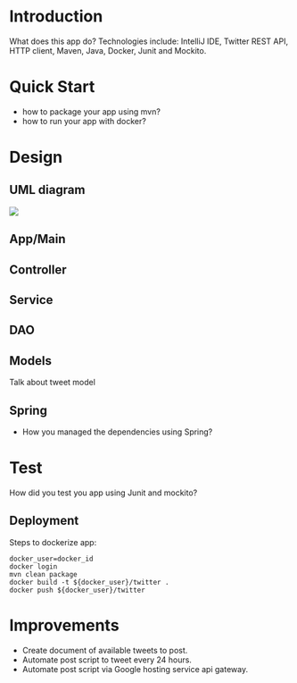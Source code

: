 # Introduction
What does this app do?
Technologies include: IntelliJ IDE, Twitter REST API, HTTP client, Maven, Java, Docker, Junit and Mockito.

# Quick Start
- how to package your app using mvn?
- how to run your app with docker?

# Design
## UML diagram
![](../../../../twitterAppUML2.png)
## App/Main
## Controller 
## Service 
## DAO
## Models
Talk about tweet model
## Spring
- How you managed the dependencies using Spring?

# Test
How did you test you app using Junit and mockito?

## Deployment
Steps to dockerize app:

```
docker_user=docker_id
docker login
mvn clean package
docker build -t ${docker_user}/twitter .
docker push ${docker_user}/twitter
```

# Improvements
- Create document of available tweets to post.
- Automate post script to tweet every 24 hours.
- Automate post script via Google hosting service api gateway.

